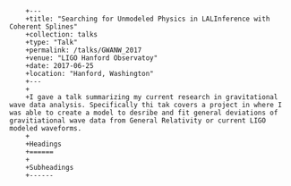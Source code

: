 		+---
		+title: "Searching for Unmodeled Physics in LALInference with Coherent Splines"
		+collection: talks
		+type: "Talk"
		+permalink: /talks/GWANW_2017
		+venue: "LIGO Hanford Observatoy"
		+date: 2017-06-25
		+location: "Hanford, Washington"
		+---
		+
		+I gave a talk summarizing my current research in gravitational wave data analysis. Specifically thi tak covers a project in where I was able to create a model to desribe and fit general deviations of gravitiational wave data from General Relativity or current LIGO modeled waveforms.
		+
		+Headings
		+======
		+
		+Subheadings
		+------
